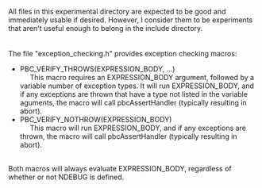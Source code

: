 All files in this experimental directory are expected to be good and immediately usable if desired.  However, I consider them to be experiments that aren't useful enough to belong in the include directory.
<br/><br/><br/>
The file "exception_checking.h" provides exception checking macros:<br/>
  * PBC_VERIFY_THROWS(EXPRESSION_BODY, ...) <br/>
  &nbsp;&nbsp;&nbsp;&nbsp; This macro requires an EXPRESSION_BODY argument, followed by a variable number of exception types.  It will run EXPRESSION_BODY, and if any exceptions are thrown that have a type not listed in the variable aguments, the macro will call pbcAssertHandler (typically resulting in abort).
  * PBC_VERIFY_NOTHROW(EXPRESSION_BODY) <br/>
  &nbsp;&nbsp;&nbsp;&nbsp; This macro will run EXPRESSION_BODY, and if any exceptions are thrown, the macro will call pbcAssertHandler (typically resulting in abort).<br/><br/>
<a/>
Both macros will always evaluate EXPRESSION_BODY, regardless of whether or not NDEBUG is defined.
